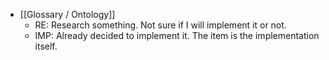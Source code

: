 - [[Glossary / Ontology]]
    - RE: Research something. Not sure if I will implement it or not. 
    - IMP: Already decided to implement it. The item is the implementation itself. 

